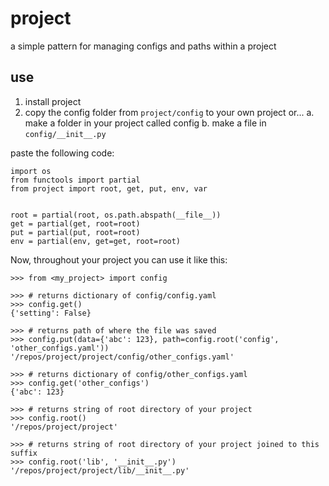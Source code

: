 # project
a simple pattern for managing configs and paths within a project

## use
1. install project
2. copy the config folder from `project/config` to your own project or...
  a. make a folder in your project called config
  b. make a file in `config/__init__.py`

paste the following code:
```
import os
from functools import partial
from project import root, get, put, env, var


root = partial(root, os.path.abspath(__file__))
get = partial(get, root=root)
put = partial(put, root=root)
env = partial(env, get=get, root=root)
```



Now, throughout your project you can use it like this:

```
>>> from <my_project> import config

>>> # returns dictionary of config/config.yaml
>>> config.get()
{'setting': False}

>>> # returns path of where the file was saved
>>> config.put(data={'abc': 123}, path=config.root('config', 'other_configs.yaml'))
'/repos/project/project/config/other_configs.yaml'

>>> # returns dictionary of config/other_configs.yaml
>>> config.get('other_configs')
{'abc': 123}

>>> # returns string of root directory of your project
>>> config.root()
'/repos/project/project'

>>> # returns string of root directory of your project joined to this suffix
>>> config.root('lib', '__init__.py')
'/repos/project/project/lib/__init__.py'
```
